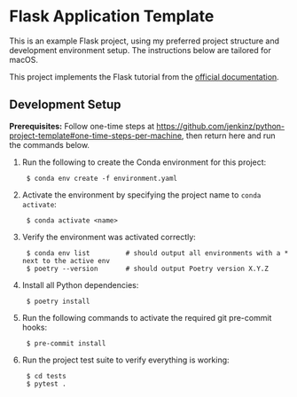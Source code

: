# Flask Application Template

This is an example Flask project, using my preferred project structure and
development environment setup. The instructions below are tailored for macOS.

This project implements the Flask tutorial from the [official documentation](https://flask.palletsprojects.com/en/2.1.x/tutorial/).

## Development Setup

**Prerequisites:** Follow one-time steps at https://github.com/jenkinz/python-project-template#one-time-steps-per-machine, then return 
here and run the commands below.

1. Run the following to create the Conda environment for this project:

        $ conda env create -f environment.yaml

2. Activate the environment by specifying the project name to `conda activate`:

        $ conda activate <name>
3. Verify the environment was activated correctly:

        $ conda env list         # should output all environments with a * next to the active env
        $ poetry --version       # should output Poetry version X.Y.Z

4. Install all Python dependencies:

        $ poetry install
5. Run the following commands to activate the required git pre-commit hooks:

        $ pre-commit install
6. Run the project test suite to verify everything is working:

        $ cd tests
        $ pytest .
